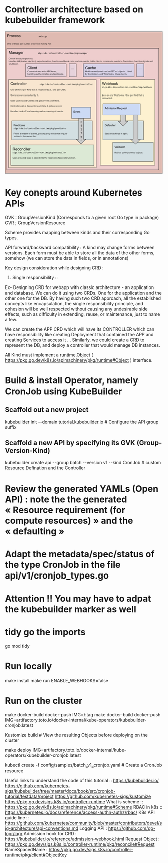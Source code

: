 
# Controller architecture based on kubebuilder framework
![Contoller architecture](kubebuilder-archi.png)

# Key conepts around Kubernetes APIs

GVK : GroupVersionKind (Corresponds to a given root Go type in package)
GVR ; GroupVersionResource

Scheme provides mapping between kinds and their corresponding Go types.

API forward/backward compatibility :  A kind may change forms between versions. Each form must be able to store all the data of the other forms, somehow (we can store the data in fields, or in annotations)

Key design consideration while designing CRD :

1. Single responsibility ::

Ex- Designing CRD for webapp with classic architecture - an application and database. We can do it using two CRDs. One for the application and the other one for the DB. By having such two CRD approach, all the established concepts like encapsulation, the single responsibility principle, and cohesion will be well respected without causing any undesirable side effects, such as difficulty in extending, reuse, or maintenance, just to name a few.

We can create the APP CRD which will have its CONTROLLER which can have responsibility like creating Deployment that contained the APP and creating Services to access it … Similarly, we could create a CRD to represent the DB, and deploy a controller that would manage DB instances.

All Kind must implement a runtime.Object ( https://pkg.go.dev/k8s.io/apimachinery/pkg/runtime#Object ) interface.

# Build & install Operator, namely CronJob using KubeBuilder

## Scaffold out a new project
kubebuilder init --domain tutorial.kubebuilder.io    # Configure the API group suffix
## Scaffold a new API by specifying its GVK (Group-Version-Kind)
kubebuilder create api --group batch --version v1 --kind CronJob   # custom Resource Defination and the Controller

# Review the generated YAMLs (Open API) : note the the generated « Resource requirement (for compute resources) » and the « defaulting »
# Adapt the metadata/spec/status of the type CronJob in the file api/v1/cronjob_types.go
# Attention !!  You may have to adpat the kubebuilder marker as well

# tidy go the imports
go mod tidy

# Run locally
make install
make run ENABLE_WEBHOOKS=false

# Run on the cluster

make docker-build docker-push IMG=<some-registry>/<project-name>:tag
make docker-build docker-push IMG=artifactory.toto.io/docker-internal/kube-operators/kubebuilder-cronjob:latest

Kustomize build # View the resulting Objects before deploying on the cluster

make deploy IMG=artifactory.toto.io/docker-internal/kube-operators/kubebuilder-cronjob:latest

kubectl create -f config/samples/batch_v1_cronjob.yaml    # Create a CronJob resource

Useful links to understand the code of this tutorial ::
https://kubebuilder.io/
https://github.com/kubernetes-sigs/kubebuilder/tree/master/docs/book/src/cronjob-tutorial/testdata/project
https://github.com/kubernetes-sigs/kustomize
https://pkg.go.dev/sigs.k8s.io/controller-runtime
What is scheme :: https://pkg.go.dev/k8s.io/apimachinery/pkg/runtime#Scheme
RBAC in k8s :: https://kubernetes.io/docs/reference/access-authn-authz/rbac/
K8s API guide line :: https://github.com/kubernetes/community/blob/master/contributors/devel/sig-architecture/api-conventions.md
Logging API : https://github.com/go-logr/logr
Admission hook for CRD : https://kubebuilder.io/reference/admission-webhook.html
Request Object : https://pkg.go.dev/sigs.k8s.io/controller-runtime/pkg/reconcile#Request
NameSpacedName : https://pkg.go.dev/sigs.k8s.io/controller-runtime/pkg/client#ObjectKey